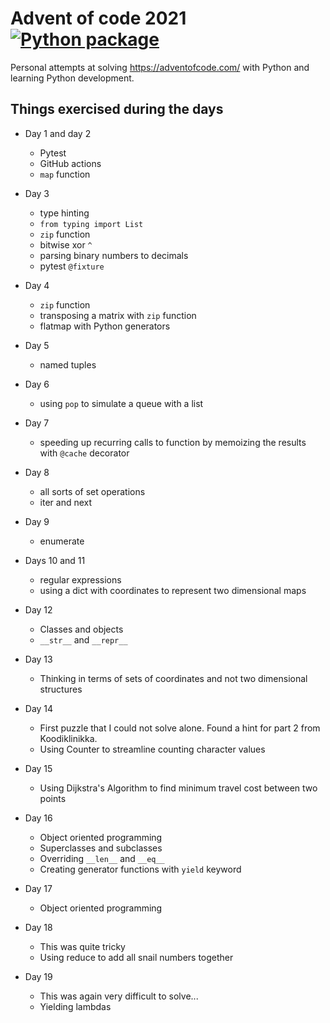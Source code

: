 # Advent of code 2021 [![Python package](https://github.com/swd1tn002/advent-of-code-2021/actions/workflows/python-package.yml/badge.svg)](https://github.com/swd1tn002/advent-of-code-2021/actions/workflows/python-package.yml)

Personal attempts at solving https://adventofcode.com/ with Python and learning Python development.

## Things exercised during the days

* Day 1 and day 2

    * Pytest
    * GitHub actions
    * `map` function

* Day 3

    * type hinting
    * `from typing import List`
    * `zip` function
    * bitwise xor `^`
    * parsing binary numbers to decimals
    * pytest `@fixture`

* Day 4

    * `zip` function
    * transposing a matrix with `zip` function
    * flatmap with Python generators

* Day 5

    * named tuples

* Day 6

    * using `pop` to simulate a queue with a list

* Day 7

    * speeding up recurring calls to function by memoizing the results with `@cache` decorator

* Day 8

    * all sorts of set operations
    * iter and next

* Day 9

    * enumerate

* Days 10 and 11

    * regular expressions
    * using a dict with coordinates to represent two dimensional maps

* Day 12

    * Classes and objects
    * `__str__` and `__repr__`

* Day 13

    * Thinking in terms of sets of coordinates and not two dimensional structures

* Day 14

    * First puzzle that I could not solve alone. Found a hint for part 2 from Koodiklinikka.
    * Using Counter to streamline counting character values

* Day 15

    * Using Dijkstra's Algorithm to find minimum travel cost between two points

* Day 16

    * Object oriented programming
    * Superclasses and subclasses
    * Overriding `__len__` and `__eq__`
    * Creating generator functions with `yield` keyword

* Day 17

    * Object oriented programming

* Day 18

    * This was quite tricky
    * Using reduce to add all snail numbers together

* Day 19

    * This was again very difficult to solve...
    * Yielding lambdas